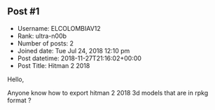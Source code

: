 ## Post #1
- Username: ELCOLOMBIAV12
- Rank: ultra-n00b
- Number of posts: 2
- Joined date: Tue Jul 24, 2018 12:10 pm
- Post datetime: 2018-11-27T21:16:02+00:00
- Post Title: Hitman 2 2018

Hello,

Anyone know how to export hitman 2 2018 3d models that are in rpkg format ?
